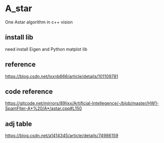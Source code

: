# A_star
One Astar algorithm in c++ vision

## install lib
need install Eigen and Python matplot lib

## reference
https://blog.csdn.net/lxxnb666/article/details/101109781
## code reference
https://gitcode.net/mirrors/89lixx/Artificial-Intellegence/-/blob/master/HW1-SpamFlter-A*%20/A*/astar.cpp#L150
## adj table
https://blog.csdn.net/a1414345/article/details/74986159
